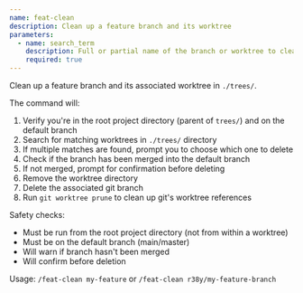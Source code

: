 ```yaml
---
name: feat-clean
description: Clean up a feature branch and its worktree
parameters:
  - name: search_term
    description: Full or partial name of the branch or worktree to clean up
    required: true
---
```


Clean up a feature branch and its associated worktree in `./trees/`.

The command will:

1. Verify you're in the root project directory (parent of `trees/`) and on the default branch
2. Search for matching worktrees in `./trees/` directory
3. If multiple matches are found, prompt you to choose which one to delete
4. Check if the branch has been merged into the default branch
5. If not merged, prompt for confirmation before deleting
6. Remove the worktree directory
7. Delete the associated git branch
8. Run `git worktree prune` to clean up git's worktree references

Safety checks:

- Must be run from the root project directory (not from within a worktree)
- Must be on the default branch (main/master)
- Will warn if branch hasn't been merged
- Will confirm before deletion

Usage: `/feat-clean my-feature` or `/feat-clean r38y/my-feature-branch`
